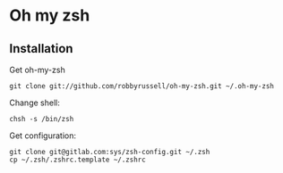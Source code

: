 # Oh my zsh

## Installation

Get oh-my-zsh

	git clone git://github.com/robbyrussell/oh-my-zsh.git ~/.oh-my-zsh

Change shell:

	chsh -s /bin/zsh

Get configuration:

	git clone git@gitlab.com:sys/zsh-config.git ~/.zsh
	cp ~/.zsh/.zshrc.template ~/.zshrc
